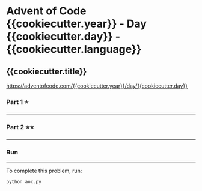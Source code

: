 # Advent of Code {{cookiecutter.year}} - Day {{cookiecutter.day}} - {{cookiecutter.language}}
## {{cookiecutter.title}}
https://adventofcode.com/{{cookiecutter.year}}/day/{{cookiecutter.day}}
### Part 1 ⭐️
---
### Part 2 ⭐️⭐️
---
### Run
---
To complete this problem, run:
```
python aoc.py
```

